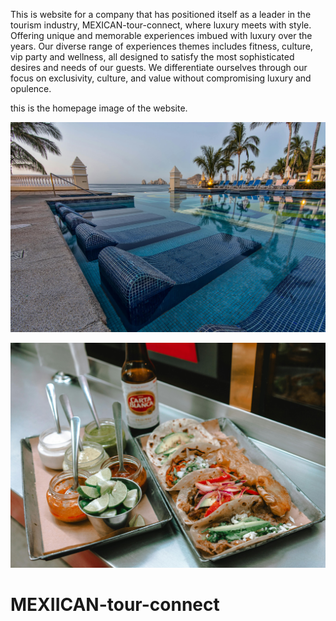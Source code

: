 




This is website for a company that has positioned  itself as a leader in the tourism industry, MEXICAN-tour-connect, where luxury meets with style. Offering unique and memorable experiences imbued with luxury over the years. Our diverse range of experiences themes includes fitness, culture, vip party and wellness, all designed to satisfy the most sophisticated desires and needs of our guests. We differentiate ourselves through our focus on exclusivity, culture, and value without compromising luxury and opulence.

this is the homepage image of the website.




![images](https://github.com/Festus-Okafor/MEXIICAN-tour-connect/blob/main/public/images/pexels-souvenirpixels-1549121.jpg)

![images](https://github.com/Festus-Okafor/MEXIICAN-tour-connect/blob/main/public/images/pexels-thishanabee-3642718.jpg)

# MEXIICAN-tour-connect

